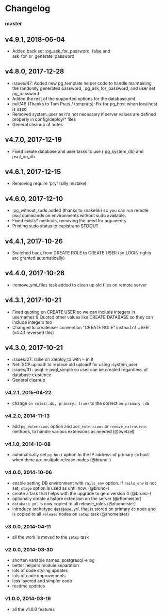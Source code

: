 # Changelog

### master

## v4.9.1, 2018-06-04
- Added back set :pg_ask_for_password, false and ask_for_or_generate_password

## v4.8.0, 2017-12-28
- issues/47: Added new pg_template helper code to handle maintaining the randomly generated password, :pg_ask_for_password, and user set pg_password
- Added the rest of the supported options for the database.yml
- pull/46 (Thanks to Tom Prats / tomprats): Fix for pg_host when localhost is used
- Removed system_user as it's not necessary if server values are defined properly in config/deploy/* files
- General cleanup of notes

## v4.7.0, 2017-12-19
- Fixed create database and user tasks to use (:pg_system_db) and psql_on_db

## v4.6.1, 2017-12-15
- Removing require 'pry' (silly mistake)

## v4.6.0, 2017-12-10
- :pg_without_sudo added (thanks to snake66) so you can run remote psql commands on environments without sudo available.
- Fixed exists? methods, removing the need for arguments
- Printing sudo status to capistrano STDOUT

## v4.4.1, 2017-10-26
- Switched back from CREATE ROLE to CREATE USER (so LOGIN rights are granted automatically)

## v4.4.0, 2017-10-26
- :remove_yml_files task added to clean up old files on remote server

## v4.3.1, 2017-10-21
- Fixed quoting on CREATE USER so we can include integers in usernames & Quoted other values like CREATE DATABASE so they can include integers too
- Changed to createuser convention "CREATE ROLE" instead of USER (v4.4.1 reversed this)

## v4.3.0, 2017-10-21
- issues/27: raise on :deploy_to with ~ in it
- Net::SCP.upload! to replace old upload! for using :system_user
- issues/31 : psql -> psql_simple so user can be created regardless of database existence
- General cleanup

### v4.2.1, 2015-04-22
- change `on roles(:db, primary: true)` to the correct `on primary :db`

### v4.2.0, 2014-11-13
- add `pg_extensions` option and `add_extensions` or `remove_extensions` methods, to handle various extensions as needed (@twetzel)

### v4.1.0, 2014-10-08
- automatically set `pg_host` option to the IP address of primary `db` host when
  there are multiple release nodes (@bruno-)

### v4.0.0, 2014-10-06
- enable setting DB environment with `rails_env` option. If `rails_env` is not
  set, `stage` option is used as until now. (@bruno-)
- create a task that helps with the upgrade to gem version 4 (@bruno-)
- optionally create a hstore extension on the server (@rhomeister)
- `database.yml` is now copied to all release_roles (@rhomeister)
- introduce archetype `database.yml` that is stored on primary `db` node and
  is copied to all `release` nodes on `setup` task (@rhomeister)

### v3.0.0, 2014-04-11
- all the work is moved to the `setup` task

### v2.0.0, 2014-03-30
- shorten variable names: postgresql -> pg
- better helpers module separation
- lots of code styling updates
- lots of code improvements
- less layered and simpler code
- readme updates

### v1.0.0, 2014-03-19
- all the v1.0.0 features
